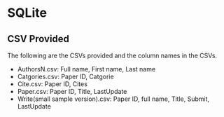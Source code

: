 # SQLite

## CSV Provided
The following are the CSVs provided and the column names in the CSVs.
- AuthorsN.csv: Full name, First name, Last name
- Catgories.csv: Paper ID, Catgorie
- Cite.csv: Paper ID, Cites
- Paper.csv: Paper ID,	Title,	LastUpdate
- Write(small sample version).csv: Paper ID,	full name,	Title,	Submit,	LastUpdate
